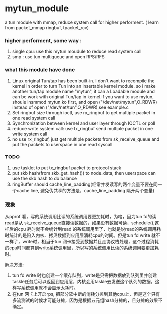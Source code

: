 # mytun_module
a tun module with mmap, reduce system call for higher performent. ( learn from packet_mmap ringbuf, tpacket_rcv)

###   higher performent, some way :
1. single cpu:  use this mytun moudule to reduce read system call
2.  smp : use tun multiqueue and open RPS/RFS 

### what this module have done
1. Linux original Tun/tap has been built-in.  I don't want to recompile the kernel in order to turn Tun into an insertable kernel module. so i make another tun/tap module name "mytun", it can a Loadable module and can be work with original Tun/tap in kernel.if you want to use mytun, shoule insmmod mytun.ko first, and open ("/dev/net/mytun",O_RDWR) instead of open ("/dev/net/tun",O_RDWR),see example.c
2. Set ringbuf size through ioctl, use rx_ringbuf to get multiple packet in one read system call
3. Synchronization between kernel and user layer through IOCTL or poll
4. reduce write system call: use tx_ringbuf send multiple packet in one write system call
5. no use rx_ringbuf, just get multiple packets from sk_receive_queue and put the packets to userspace in one read syscall

### TODO
1. use tasklet to put tx_ringbuf packet to protocol stack
2. put skb hash(from skb_get_hash()) to node_data, then userspace can use the skb hash to do balance
3. ringBuffer  should cache_line_padding(经常并发读写的两个变量不要在同一个cache line, 避免伪共享的方法是，cache_line_padding 隔开两个变量)

### 现象
  从pprof 看，写的系统调用比读的系统调用要更加耗时，为啥，因为tun fd的读read是从 sk_receive_queue直接读数据的，如果没有数据可读，schedule(),这样后的cpu 耗时就不会统计到read 的系统调用里了，也就是说read的系统调用耗时统计的是陷入内核、拷贝数据到应用层消耗cpu的时间。但是tun fd write 就不一样了，write时，相当于tun 网卡接受到数据并且走协议栈处理，这个过程消耗的cpu时间都算到write系统调用里，所以写的系统调用比读的系统调用要更加耗时。

解决方法:
  1. tun fd write 时也创建一个缓存队列，write是只需把数据放到队列里并创建taskle任务后可以返回到应用层，内核会用taskle去发送这个队列的数据。这样写系统调用就不会显示太耗时。
  2. 在tun 网卡上开启rps,  把部分软中断的消耗分摊到其他cpu上，但是这个只有多流测试的时候才可能分摊，因为是根据五元组hash分摊的，且分摊的效果不确定。
